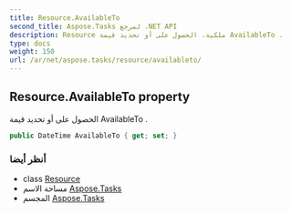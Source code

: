 ```yaml
---
title: Resource.AvailableTo
second_title: Aspose.Tasks لمرجع .NET API
description: Resource ملكية. الحصول على أو تحديد قيمة AvailableTo .
type: docs
weight: 150
url: /ar/net/aspose.tasks/resource/availableto/
---
```

## Resource.AvailableTo property

الحصول على أو تحديد قيمة AvailableTo .

```csharp
public DateTime AvailableTo { get; set; }
```

### أنظر أيضا

* class [Resource](../)
* مساحة الاسم [Aspose.Tasks](../../resource/)
* المجسم [Aspose.Tasks](../../../)


